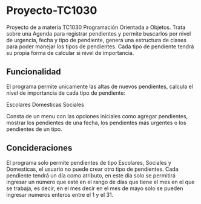 # Proyecto-TC1030

Proyecto de a materia TC1030 Programación Orientada a Objetos. Trata sobre una Agenda para registrar pendientes y permite buscarlos por nivel de urgencia, fecha y tipo de pendiente, genera una estructura de clases para poder manejar los tipos de pendientes. Cada tipo de pendiente tendrá su propia forma de calcular si nivel de importancia.

## Funcionalidad

El programa permite unicamente las altas de nuevos pendientes, calcula el nivel de importancia de cada tipo de pendiente:
  
  Escolares
  Domesticas
  Sociales
  
Consta de un menu con las opciones iniciales como agregar pendientes, mostrar los pendientes de una fecha, los pendientes más urgentes o los pendientes de un tipo.

## Concideraciones 

El programa solo permite pendientes de tipo Escolares, Sociales y Domesticas, el usuario no puede crear otro tipo de pendientes.
Cada pendiente tendrá un día como atributo, en este dia solo se permitirá ingresar un número que esté en el rango de días que tiene el mes en el que se trabaja, es decir, en el mes decir en el mes de mayo solo se pueden ingresar numeros enteros entre el 1 y el 31. 



